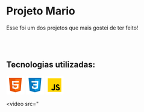 <h1>Projeto Mario</h1>
<p>Esse foi um dos projetos que mais gostei de ter feito!</p>
<br>
<br>
<h2>Tecnologias utilizadas:</h2>
<p>
<img src="https://github.com/Ejmartins2/Mario-Brothers/blob/master/logo/icons8-html-5-48.png?raw=true">
<img src="https://github.com/Ejmartins2/Mario-Brothers/blob/master/logo/icons8-css-logo-48.png?raw=true">
<img src="https://github.com/Ejmartins2/Mario-Brothers/blob/master/logo/icons8-javascript-48.png?raw=true">
</p>

<video src="
